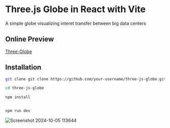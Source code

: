 # Three.js Globe in React with Vite

A simple globe visualizing interet transfer between big data centers 

## Online Preview 

 [Three-Globe](https://three-js-globe-plum-zeta.vercel.app/)

## Installation

   ```bash
   git clone git clone https://github.com/your-username/three-js-globe.git
 ```

```bash
cd three-js-globe
 ```

```bash
npm install
 ```
```bash

npm run dev
 ```

![Screenshot 2024-10-05 113644](https://github.com/user-attachments/assets/8e176d82-ec0f-42df-9711-9c51add056ed)
